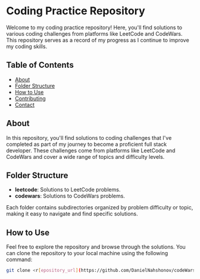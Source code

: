 # Coding Practice Repository

Welcome to my coding practice repository! Here, you'll find solutions to various coding challenges from platforms like LeetCode and CodeWars. This repository serves as a record of my progress as I continue to improve my coding skills.

## Table of Contents

- [About](#about)
- [Folder Structure](#folder-structure)
- [How to Use](#how-to-use)
- [Contributing](#contributing)
- [Contact](#contact)

## About

In this repository, you'll find solutions to coding challenges that I've completed as part of my journey to become a proficient full stack developer. These challenges come from platforms like LeetCode and CodeWars and cover a wide range of topics and difficulty levels.

## Folder Structure

- **leetcode**: Solutions to LeetCode problems.
- **codewars**: Solutions to CodeWars problems.

Each folder contains subdirectories organized by problem difficulty or topic, making it easy to navigate and find specific solutions.

## How to Use

Feel free to explore the repository and browse through the solutions. You can clone the repository to your local machine using the following command:

```bash
git clone <r[epository_url](https://github.com/DanielNahshonov/codeWars-LeetCode.git)>
